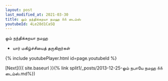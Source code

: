 ```yaml
---
layout: post
last_modified_at: 2021-03-30
title: ஓம் நந்திக்கறயா நமஹ ௧௧ டைம்ஸ்
youtubeId: 4Le28d1CaSQ
---
```

 
 
 ஓம் நந்திக்கறயா நமஹ  
 
 -  யார் மகிழ்ச்சியைத் தருகிறார்கள் 
 
  
 
  
 
 
 
 
 
 


{% include youtubePlayer.html id=page.youtubeId %}
 
[Next]({{ site.baseurl }}{% link  split1/_posts/2013-12-25-ஓம் நபாயே நமஹ ௧௧ டைம்ஸ்.md%})
 
